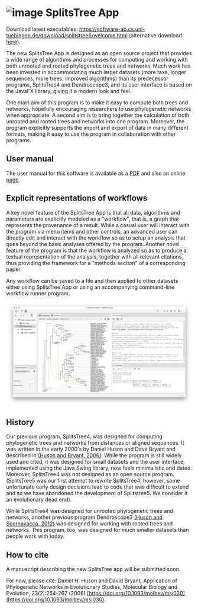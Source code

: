 # <img width="32" alt="image" src="https://user-images.githubusercontent.com/6740594/210514648-dac226c7-b12b-40f0-b0fa-9803cc2e6916.png"> SplitsTree App

Download latest executables: https://software-ab.cs.uni-tuebingen.de/download/splitstree6/welcome.html (alternative download [here](https://unitc-my.sharepoint.com/:f:/g/personal/iijhu01_cloud_uni-tuebingen_de/ErFbVRLEdw5ElYuu0ldpbskBM9XmXOHdeFadVTlssq1Bzg?e=KDefhC)).

The new SplitsTree App is designed as an open source project that provides a wide range of algorithms and processes for computing and working with both unrooted and rooted phylogenetic trees and networks. Much work has been invested in accommodating much larger datasets (more taxa, longer sequences, more trees, improved algorithms) than its predecessor programs, SplitsTree4 and Dendroscope3, and its user interface is based on the JavaFX library, giving it a modern look and feel.

One main aim of this program is to make it easy to compute both trees and networks, hopefully encouraging researchers to use phylogenetic networks when appropriate. A second aim is to bring together the calculation of both unrooted and rooted trees and networks into one program. Moreover, the program explicitly supports the import and export of data in many different formats, making it easy to use the program in collaboration with other programs.

## User manual

The user manual for this software is available as a  [PDF](https://github.com/husonlab/splitstree6/blob/main/SplitsTree_App_Manual.pdf) and also an online [page](https://github.com/husonlab/splitstree6/blob/main/user-manual.md).

## Explicit representations of workflows

A key novel feature of the SplitsTree App is that all data, algorithms and parameters are explicitly modeled as a "workflow", that is, a graph that represents the provenance of a result. While a casual user will interact with the program via menu items and other controls, an advanced user can directly edit and interact with the workflow so as to setup an analysis that goes beyond the basic analyses offered by the program. Another novel feature of the program is that the workflow is analyzed so as to produce a textual representation of the analysis, together with all relevant citations, thus providing the framework for a "methods section" of a corresponding paper.

Any workflow can be saved to a file and then applied to other datasets either using SplitsTree App or using an accompanying command-line workflow runner program.

<img width="800" alt="example" src="artwork/example.png">

## History
Our previous program,  SplitsTree4, was designed for computing phylogenetic trees and networks from distances or aligned sequences. It was written in the early 2000's by Daniel Huson and Dave Bryant and described in [(Huson and Bryant, 2006)](https://academic.oup.com/mbe/article/23/2/254/1118872). While the program is still widely used and cited, it was designed for small datasets and the user interface, implemented using the Java Swing library, now feels minimalistic and dated. Moreover, SplitsTree4 was not designed as an open source program.
(SplitsTree5 was our first attempt to rewrite SplitsTree4, however, some unfortunate early design decisions lead to code that was difficult to extend and so we have abandoned the development of Splitstree5. We consider it an evolutionary dead end).

While SplitsTree4 was designed for unrooted phylogenetic trees and networks, another previous program Dendroscope3 [(Huson and Scornavacca, 2012)](https://academic.oup.com/sysbio/article/61/6/1061/1666897) was designed for working with rooted trees and networks. This program, too, was designed for much smaller datasets than people work with today.

## How to cite

A manuscript describing the new SplitsTree app will be submitted soon.

For now, please cite: 
Daniel H. Huson and David Bryant, Application of Phylogenetic Networks in Evolutionary Studies, Molecular Biology and Evolution, 23(2):254-267 (2006) [https://doi.org/10.1093/molbev/msj030](https://doi.org/10.1093/molbev/msj030).





